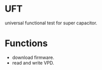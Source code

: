UFT
===
universal functional test for super capacitor.

Functions
=========
* download firmware.
* read and write VPD. 
